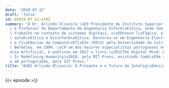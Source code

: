 ```yaml
---
date: '2019-07-12'
draft: 'false'
id: d2019-07-12-e202
summary: "O Dr. Arlindo Oliveira \xE9 Presidente do Instituto Superior T\xE9cnico\
  \ e Professor do Departamento de Engenharia Inform\xE1tica, onde tem desenvolvido\
  \ trabalho no contexto de sistemas digitais, s\xEDntese l\xF3gica, algoritmia, aprendizagem\
  \ autom\xE1tica e bioinform\xE1tica. Doutorou-se em Engenharia Electrot\xE9cnica\
  \ e Ci\xEAncias da Computa\xE7\xE3o (EECS) pela Universidade da Calif\xF3rnia em\
  \ Berkeley, em 1994. \xC9 um dos maiores especialistas portugueses em Intelig\xEA\
  ncia Artificial, e publicou em 2017 o livro \u201CThe Digital Mind: How Science\
  \ Is Redefining Humanity\u201D, pela MIT Press, existindo tamb\xE9m a sua vers\xE3\
  o em portugu\xEAs, pela IST Press."
title: "#202 Arlindo Oliveira: O Presente e o Futuro da Intelig\xEAncia Artificial"
---
```

{{< episode >}}
